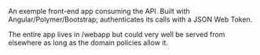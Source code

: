 An exemple front-end app consuming the API. Built with Angular/Polymer/Bootstrap; authenticates its calls with a JSON Web Token.

The entire app lives in /webapp but could very well be served from elsewhere as long as the domain policies allow it.